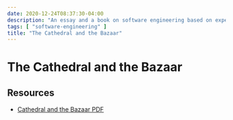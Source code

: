 ```yaml
---
date: 2020-12-24T08:37:30-04:00
description: "An essay and a book on software engineering based on experience with Linux kernel development"
tags: [ "software-engineering" ]
title: "The Cathedral and the Bazaar"
---
```


# The Cathedral and the Bazaar

## Resources

* [Cathedral and the Bazaar PDF](https://cse.unl.edu/~cbourke/ComputerScienceII/docs/CathedralAndBazaar.pdf)
